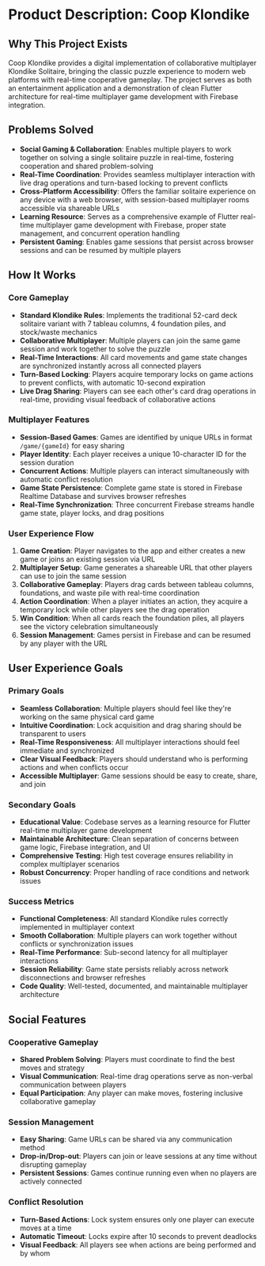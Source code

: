 # Product Description: Coop Klondike

## Why This Project Exists

Coop Klondike provides a digital implementation of collaborative multiplayer Klondike Solitaire, bringing the classic puzzle experience to modern web platforms with real-time cooperative gameplay. The project serves as both an entertainment application and a demonstration of clean Flutter architecture for real-time multiplayer game development with Firebase integration.

## Problems Solved

- **Social Gaming & Collaboration**: Enables multiple players to work together on solving a single solitaire puzzle in real-time, fostering cooperation and shared problem-solving
- **Real-Time Coordination**: Provides seamless multiplayer interaction with live drag operations and turn-based locking to prevent conflicts
- **Cross-Platform Accessibility**: Offers the familiar solitaire experience on any device with a web browser, with session-based multiplayer rooms accessible via shareable URLs
- **Learning Resource**: Serves as a comprehensive example of Flutter real-time multiplayer game development with Firebase, proper state management, and concurrent operation handling
- **Persistent Gaming**: Enables game sessions that persist across browser sessions and can be resumed by multiple players

## How It Works

### Core Gameplay
- **Standard Klondike Rules**: Implements the traditional 52-card deck solitaire variant with 7 tableau columns, 4 foundation piles, and stock/waste mechanics
- **Collaborative Multiplayer**: Multiple players can join the same game session and work together to solve the puzzle
- **Real-Time Interactions**: All card movements and game state changes are synchronized instantly across all connected players
- **Turn-Based Locking**: Players acquire temporary locks on game actions to prevent conflicts, with automatic 10-second expiration
- **Live Drag Sharing**: Players can see each other's card drag operations in real-time, providing visual feedback of collaborative actions

### Multiplayer Features
- **Session-Based Games**: Games are identified by unique URLs in format `/game/{gameId}` for easy sharing
- **Player Identity**: Each player receives a unique 10-character ID for the session duration
- **Concurrent Actions**: Multiple players can interact simultaneously with automatic conflict resolution
- **Game State Persistence**: Complete game state is stored in Firebase Realtime Database and survives browser refreshes
- **Real-Time Synchronization**: Three concurrent Firebase streams handle game state, player locks, and drag positions

### User Experience Flow
1. **Game Creation**: Player navigates to the app and either creates a new game or joins an existing session via URL
2. **Multiplayer Setup**: Game generates a shareable URL that other players can use to join the same session
3. **Collaborative Gameplay**: Players drag cards between tableau columns, foundations, and waste pile with real-time coordination
4. **Action Coordination**: When a player initiates an action, they acquire a temporary lock while other players see the drag operation
5. **Win Condition**: When all cards reach the foundation piles, all players see the victory celebration simultaneously
6. **Session Management**: Games persist in Firebase and can be resumed by any player with the URL

## User Experience Goals

### Primary Goals
- **Seamless Collaboration**: Multiple players should feel like they're working on the same physical card game
- **Intuitive Coordination**: Lock acquisition and drag sharing should be transparent to users
- **Real-Time Responsiveness**: All multiplayer interactions should feel immediate and synchronized
- **Clear Visual Feedback**: Players should understand who is performing actions and when conflicts occur
- **Accessible Multiplayer**: Game sessions should be easy to create, share, and join

### Secondary Goals
- **Educational Value**: Codebase serves as a learning resource for Flutter real-time multiplayer game development
- **Maintainable Architecture**: Clean separation of concerns between game logic, Firebase integration, and UI
- **Comprehensive Testing**: High test coverage ensures reliability in complex multiplayer scenarios
- **Robust Concurrency**: Proper handling of race conditions and network issues

### Success Metrics
- **Functional Completeness**: All standard Klondike rules correctly implemented in multiplayer context
- **Smooth Collaboration**: Multiple players can work together without conflicts or synchronization issues
- **Real-Time Performance**: Sub-second latency for all multiplayer interactions
- **Session Reliability**: Game state persists reliably across network disconnections and browser refreshes
- **Code Quality**: Well-tested, documented, and maintainable multiplayer architecture

## Social Features

### Cooperative Gameplay
- **Shared Problem Solving**: Players must coordinate to find the best moves and strategy
- **Visual Communication**: Real-time drag operations serve as non-verbal communication between players
- **Equal Participation**: Any player can make moves, fostering inclusive collaborative gameplay

### Session Management
- **Easy Sharing**: Game URLs can be shared via any communication method
- **Drop-in/Drop-out**: Players can join or leave sessions at any time without disrupting gameplay
- **Persistent Sessions**: Games continue running even when no players are actively connected

### Conflict Resolution
- **Turn-Based Actions**: Lock system ensures only one player can execute moves at a time
- **Automatic Timeout**: Locks expire after 10 seconds to prevent deadlocks
- **Visual Feedback**: All players see when actions are being performed and by whom